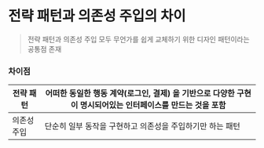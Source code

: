 # 전략 패턴과 의존성 주입의 차이

> 전략 패턴과 의존성 주입 모두 무언가를 쉽게 교체하기 위한 디자인 패턴이라는 공통점 존재

### 차이점

| 전략 패턴   | 어떠한 동일한 행동 계약(로그인, 결제) 을 기반으로 다양한 구현이 명시되어있는 인터페이스를 만드는 것을 포함 |
| ----------- | ---------------------------------------------------------------------------------------------------------- |
| 의존성 주입 | 단순히 일부 동작을 구현하고 의존성을 주입하기만 하는 패턴                                                  |
